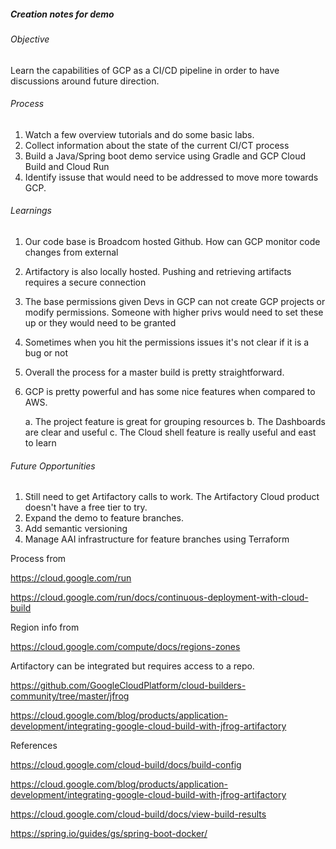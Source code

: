 ##### Creation notes for demo

###### Objective
Learn the capabilities of GCP as a CI/CD pipeline in order to have discussions around future direction.

###### Process
1. Watch a few overview tutorials and do some basic labs.
2. Collect information about the state of the current CI/CT process
3. Build a Java/Spring boot demo service using Gradle and GCP Cloud Build and Cloud Run
4. Identify issuse that would need to be addressed to move more towards GCP. 

###### Learnings
1. Our code base is Broadcom hosted Github. How can GCP monitor code changes from external
2. Artifactory is also locally hosted. Pushing and retrieving artifacts requires a secure connection
3. The base permissions given Devs in GCP can not create GCP projects or modify permissions. Someone with higher privs would need to set these up or they would need to be granted
4. Sometimes when you hit the permissions issues it's not clear if it is a bug or not
5. Overall the process for a master build is pretty straightforward. 
6. GCP is pretty powerful and has some nice features when compared to AWS.
    
    a. The project feature is great for grouping resources
    b. The Dashboards are clear and useful
    c. The Cloud shell feature is really useful and east to learn 


###### Future Opportunities 
1. Still need to get Artifactory calls to work. The Artifactory Cloud product doesn't have a free tier to try.
2. Expand the demo to feature branches.
3. Add semantic versioning
4. Manage AAI infrastructure for feature branches using Terraform







Process from 

https://cloud.google.com/run

https://cloud.google.com/run/docs/continuous-deployment-with-cloud-build

Region info from 

https://cloud.google.com/compute/docs/regions-zones

Artifactory can be integrated but requires access to a repo.

https://github.com/GoogleCloudPlatform/cloud-builders-community/tree/master/jfrog

https://cloud.google.com/blog/products/application-development/integrating-google-cloud-build-with-jfrog-artifactory


References

https://cloud.google.com/cloud-build/docs/build-config

https://cloud.google.com/blog/products/application-development/integrating-google-cloud-build-with-jfrog-artifactory

https://cloud.google.com/cloud-build/docs/view-build-results

https://spring.io/guides/gs/spring-boot-docker/


